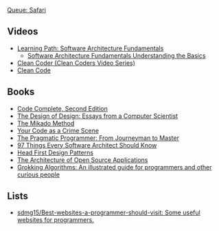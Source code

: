 [Queue: Safari](https://www.safaribooksonline.com/s/?q=*&filter=Enterprise%20Architecture&limit=30)

Videos
-------
* [Learning Path: Software Architecture Fundamentals](https://www.safaribooksonline.com/learning-paths/learning-path-software/9781491987407)
  * [Software Architecture Fundamentals Understanding the Basics](https://www.safaribooksonline.com/library/view/software-architecture-fundamentals/9781491901144/)
* [Clean Coder (Clean Coders Video Series)](https://www.safaribooksonline.com/library/view/clean-coder-clean/9780134843803/)
* [Clean Code](https://www.safaribooksonline.com/library/view/clean-code/9780134661742/)

Books
-----
* [Code Complete, Second Edition](https://www.safaribooksonline.com/library/view/code-complete-second/0735619670/)
* [The Design of Design: Essays from a Computer Scientist](https://www.safaribooksonline.com/library/view/the-design-of/9780321702081/)
* [The Mikado Method](https://www.safaribooksonline.com/library/view/the-mikado-method/9781617291210/)
* [Your Code as a Crime Scene](https://www.safaribooksonline.com/library/view/your-code-as/9781680500813/)
* [The Pragmatic Programmer: From Journeyman to Master](https://www.safaribooksonline.com/library/view/the-pragmatic-programmer/020161622X/)
* [97 Things Every Software Architect Should Know](https://www.safaribooksonline.com/library/view/97-things-every/9780596800611/)
* [Head First Design Patterns](https://www.safaribooksonline.com/library/view/head-first-design/0596007124/)
* [The Architecture of Open Source Applications](http://aosabook.org/en/index.html)
* [Grokking Algorithms: An illustrated guide for programmers and other curious people](https://www.safaribooksonline.com/library/view/grokking-algorithms-an/9781617292231/)

Lists
-----
* [sdmg15/Best-websites-a-programmer-should-visit: Some useful websites for programmers.](https://github.com/sdmg15/Best-websites-a-programmer-should-visit)